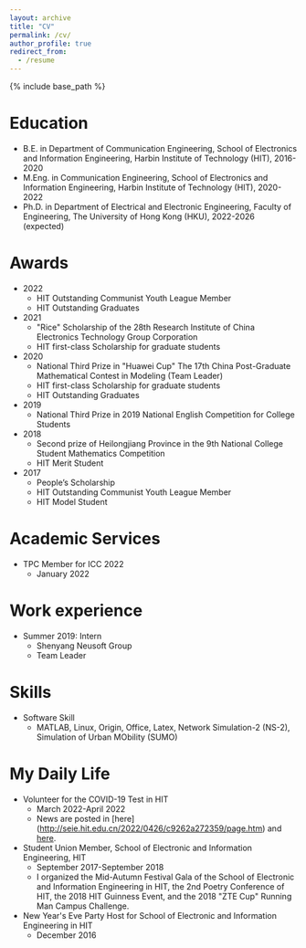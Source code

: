 ```yaml
---
layout: archive
title: "CV"
permalink: /cv/
author_profile: true
redirect_from:
  - /resume
---
```


{% include base_path %}

Education
==
* B.E. in Department of Communication Engineering, School of Electronics and Information Engineering, Harbin Institute of Technology (HIT), 2016-2020
* M.Eng. in Communication Engineering, School of Electronics and Information Engineering, Harbin Institute of Technology (HIT), 2020-2022
* Ph.D. in Department of Electrical and Electronic Engineering, Faculty of Engineering, The University of Hong Kong (HKU), 2022-2026 (expected)

Awards
==
* 2022 
  * HIT Outstanding Communist Youth League Member 
  * HIT Outstanding Graduates
* 2021 
  * "Rice" Scholarship of the 28th Research Institute of China Electronics Technology Group Corporation
  * HIT first-class Scholarship for graduate students 
* 2020 
  * National Third Prize in "Huawei Cup" The 17th China Post-Graduate Mathematical Contest in Modeling (Team Leader)
  * HIT first-class Scholarship for graduate students 
  * HIT Outstanding Graduates
* 2019 
  * National Third Prize in 2019 National English Competition for College Students
* 2018 
  * Second prize of Heilongjiang Province in the 9th National College Student Mathematics Competition
  * HIT Merit Student
* 2017 
  * People’s Scholarship
  * HIT Outstanding Communist Youth League Member 
  * HIT Model Student

Academic Services
==
* TPC Member for ICC 2022
  * January 2022

Work experience
==
* Summer 2019: Intern
  * Shenyang Neusoft Group
  * Team Leader

Skills
==
* Software Skill
  * MATLAB, Linux, Origin, Office, Latex, Network Simulation-2 (NS-2), Simulation of Urban MObility (SUMO)

My Daily Life
==
* Volunteer for the COVID-19 Test in HIT
  * March 2022-April 2022
  * News are posted in [here] (http://seie.hit.edu.cn/2022/0426/c9262a272359/page.htm) and [here](http://today.hit.edu.cn/article/2022/04/26/94004).
* Student Union Member, School of Electronic and Information Engineering, HIT
  * September 2017-September 2018
  * I organized the Mid-Autumn Festival Gala of the School of Electronic and Information Engineering in HIT, the 2nd Poetry Conference of HIT, the 2018 HIT Guinness Event, and the 2018 "ZTE Cup" Running Man Campus Challenge.
* New Year's Eve Party Host for School of Electronic and Information Engineering in HIT
  * December 2016
